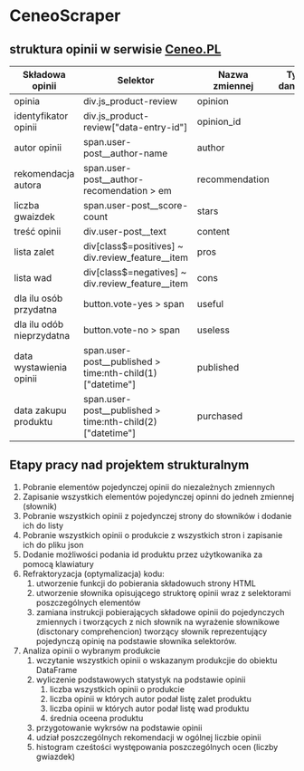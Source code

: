 # CeneoScraper

## struktura opinii w serwisie [Ceneo.PL](https://www.ceneo.pl/)

|Składowa opinii|Selektor|Nazwa zmiennej|Typ danych|
|---------------|--------|--------------|----------|
|opinia|div.js_product-review|opinion||
|identyfikator opinii|div.js_product-review\["data-entry-id"\]|opinion_id||
|autor opinii|span.user-post__author-name|author||
|rekomendacja autora|span.user-post__author-recomendation > em|recommendation||
|liczba gwaizdek|span.user-post__score-count|stars||
|treść opinii|div.user-post__text|content||
|lista zalet|div\[class$=positives\] ~ div.review_feature__item|pros||
|lista wad|div\[class$=negatives\] ~ div.review_feature__item|cons||
|dla ilu osób przydatna|button.vote-yes > span|useful||
|dla ilu odób nieprzydatna|button.vote-no > span|useless||
|data wystawienia opinii|span.user-post__published > time:nth-child(1)\["datetime"\]|published||
|data zakupu produktu|span.user-post__published > time:nth-child(2)\["datetime"\]|purchased||

## Etapy pracy nad projektem strukturalnym
1. Pobranie elementów pojedynczej opinii do niezależnych zmiennych
2. Zapisanie wszystkich elementów pojedynczej opinni do jedneh zmiennej \(słownik\)
3. Pobranie wszystkich opinii z pojedynczej strony do słowników i dodanie ich do listy
4. Pobranie wszystkich opinii o produkcie z wszystkich stron i zapisanie ich do pliku json
5. Dodanie możliwości podania id produktu przez użytkowanika za pomocą klawiatury
6. Refraktoryzacja \(optymalizacja\) kodu:
    1. utworzenie funkcji do pobierania składowuch strony HTML
    2. utworzenie słownika opisującego struktorę opinii wraz z selektorami poszczególnych elementów
    3. zamiana instrukcji pobierających składowe opinii do pojedynczych zmiennych i tworzących z nich słownik na wyrażenie słownikowe \(disctonary comprehencion\) tworzący słownik reprezentujący pojedynczą opinię na podstawie słownika selektorów.
7. Analiza opinii o wybranym produkcie
    1. wczytanie wszystkich opinii o wskazanym produkcjie do obiektu DataFrame
    2. wyliczenie podstawowych statystyk na podstawie opinii
        1. liczba wszystkich opinii o produkcie
        2. liczba opinii w których autor podał listę zalet produktu
        3. liczba opinii w których autor podał listę wad produktu
        4. średnia oceena produktu
    3. przygotowanie wykrsów na podstawie opinii
     1. udział poszczególnych rekomendacji w ogólnej liczbie opinii
     2. histogram cześtości występowania poszczególnych ocen \(liczby gwiazdek\)